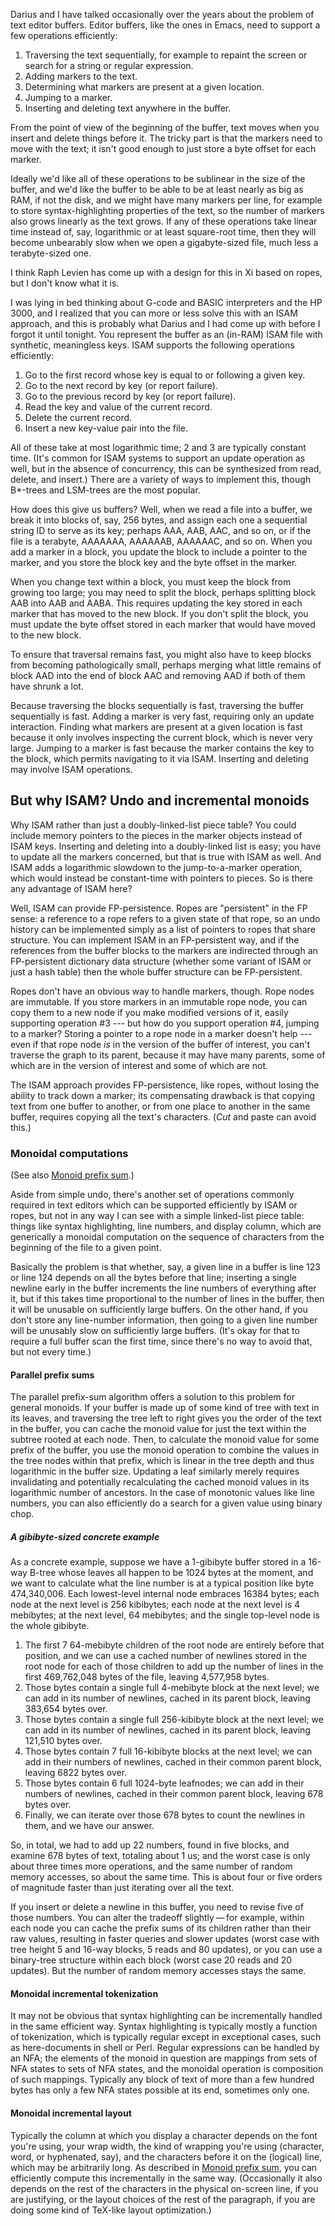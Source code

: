 Darius and I have talked occasionally over the years about the problem
of text editor buffers.  Editor buffers, like the ones in Emacs, need
to support a few operations efficiently:

1. Traversing the text sequentially, for example to repaint the screen
   or search for a string or regular expression.
2. Adding markers to the text.
3. Determining what markers are present at a given location.
4. Jumping to a marker.
5. Inserting and deleting text anywhere in the buffer.

From the point of view of the beginning of the buffer, text moves when
you insert and delete things before it.  The tricky part is that the
markers need to move with the text; it isn't good enough to just store
a byte offset for each marker.

Ideally we'd like all of these operations to be sublinear in the size
of the buffer, and we'd like the buffer to be able to be at least
nearly as big as RAM, if not the disk, and we might have many markers
per line, for example to store syntax-highlighting properties of the
text, so the number of markers also grows linearly as the text grows.
If any of these operations take linear time instead of, say,
logarithmic or at least square-root time, then they will become
unbearably slow when we open a gigabyte-sized file, much less a
terabyte-sized one.

I think Raph Levien has come up with a design for this in Xi based on
ropes, but I don't know what it is.

I was lying in bed thinking about G-code and BASIC interpreters and
the HP 3000, and I realized that you can more or less solve this with
an ISAM approach, and this is probably what Darius and I had come up
with before I forgot it until tonight.  You represent the buffer as an
(in-RAM) ISAM file with synthetic, meaningless keys.  ISAM supports
the following operations efficiently:

1. Go to the first record whose key is equal to or following a given
   key.
2. Go to the next record by key (or report failure).
3. Go to the previous record by key (or report failure).
4. Read the key and value of the current record.
5. Delete the current record.
6. Insert a new key-value pair into the file.

All of these take at most logarithmic time; 2 and 3 are typically
constant time.  (It's common for ISAM systems to support an update
operation as well, but in the absence of concurrency, this can be
synthesized from read, delete, and insert.)  There are a variety of
ways to implement this, though B*-trees and LSM-trees are the most
popular.

How does this give us buffers?  Well, when we read a file into a
buffer, we break it into blocks of, say, 256 bytes, and assign each
one a sequential string ID to serve as its key; perhaps AAA, AAB, AAC,
and so on, or if the file is a terabyte, AAAAAAA, AAAAAAB, AAAAAAC,
and so on.  When you add a marker in a block, you update the block to
include a pointer to the marker, and you store the block key and the
byte offset in the marker.

When you change text within a block, you must keep the block from
growing too large; you may need to split the block, perhaps splitting
block AAB into AAB and AABA.  This requires updating the key stored in
each marker that has moved to the new block.  If you don't split the
block, you must update the byte offset stored in each marker that
would have moved to the new block.

To ensure that traversal remains fast, you might also have to keep
blocks from becoming pathologically small, perhaps merging what little
remains of block AAD into the end of block AAC and removing AAD if
both of them have shrunk a lot.

Because traversing the blocks sequentially is fast, traversing the
buffer sequentially is fast.  Adding a marker is very fast, requiring
only an update interaction.  Finding what markers are present at a
given location is fast because it only involves inspecting the current
block, which is never very large.  Jumping to a marker is fast because
the marker contains the key to the block, which permits navigating to
it via ISAM.  Inserting and deleting may involve ISAM operations.

But why ISAM?  Undo and incremental monoids
-------------------------------------------

Why ISAM rather than just a doubly-linked-list piece table?  You could
include memory pointers to the pieces in the marker objects instead of
ISAM keys.  Inserting and deleting into a doubly-linked list is easy;
you have to update all the markers concerned, but that is true with
ISAM as well.  And ISAM adds a logarithmic slowdown to the
jump-to-a-marker operation, which would instead be constant-time with
pointers to pieces.  So is there any advantage of ISAM here?

Well, ISAM can provide FP-persistence.  Ropes are "persistent" in the FP sense: a
reference to a rope refers to a given state of that rope, so an undo
history can be implemented simply as a list of pointers to ropes that
share structure.  You can implement ISAM in an FP-persistent way, and
if the references from the buffer blocks to the markers are indirected
through an FP-persistent dictionary data structure (whether some
variant of ISAM or just a hash table) then the whole buffer structure
can be FP-persistent.

Ropes don't have an obvious way to handle markers, though.  Rope nodes
are immutable.  If you store markers in an immutable rope node, you
can copy them to a new node if you make modified versions of it,
easily supporting operation #3 --- but how do you support
operation #4, jumping to a marker?  Storing a pointer to a rope node in a marker
doesn't help --- even if that rope node *is* in the version of the
buffer of interest, you can't traverse the graph to its parent,
because it may have many parents, some of which are in the version of
interest and some of which are not.

The ISAM approach provides FP-persistence, like ropes, without losing
the ability to track down a marker; its compensating drawback is that
copying text from one buffer to another, or from one place to another
in the same buffer, requires copying all the text's characters.
(*Cut* and paste can avoid this.)

### Monoidal computations ###

(See also [Monoid prefix sum](monoid-prefix-sum.md).)

Aside from simple undo, there's another set of operations commonly
required in text editors which can be supported efficiently by ISAM or
ropes, but not in any way I can see with a simple linked-list piece
table: things like syntax highlighting, line numbers, and display
column, which are generically a monoidal computation on the sequence
of characters from the beginning of the file to a given point.

Basically the problem is that whether, say, a given line in a buffer
is line 123 or line 124 depends on all the bytes before that line;
inserting a single newline early in the buffer increments the line
numbers of everything after it, but if this takes time proportional to
the number of lines in the buffer, then it will be unusable on
sufficiently large buffers.  On the other hand, if you don't store any
line-number information, then going to a given line number will be
unusably slow on sufficiently large buffers.  (It's okay for that to
require a full buffer scan the first time, since there's no way to
avoid that, but not every time.)

#### Parallel prefix sums ####

The parallel prefix-sum algorithm offers a solution to this problem
for general monoids.  If your buffer is made up of some kind of tree
with text in its leaves, and traversing the tree left to right gives
you the order of the text in the buffer, you can cache the monoid
value for just the text within the subtree rooted at each node.  Then,
to calculate the monoid value for some prefix of the buffer, you use
the monoid operation to combine the values in the tree nodes within
that prefix, which is linear in the tree depth and thus logarithmic in
the buffer size.  Updating a leaf similarly merely requires
invalidating and potentially recalculating the cached monoid values in
its logarithmic number of ancestors.  In the case of monotonic values
like line numbers, you can also efficiently do a search for a given
value using binary chop.

##### A gibibyte-sized concrete example #####

As a concrete example, suppose we have a 1-gibibyte buffer stored in a
16-way B-tree whose leaves all happen to be 1024 bytes at the moment,
and we want to calculate what the line number is at a typical position
like byte 474,340,006.  Each lowest-level internal node embraces 16384
bytes; each node at the next level is 256 kibibytes; each node at the
next level is 4 mebibytes; at the next level, 64 mebibytes; and the
single top-level node is the whole gibibyte.

1. The first 7 64-mebibyte children of the root node are entirely
   before that position, and we can use a cached number of newlines
   stored in the root node for each of those children to add up the
   number of lines in the first 469,762,048 bytes of the file, leaving
   4,577,958 bytes.
2. Those bytes contain a single full 4-mebibyte block at the next
   level; we can add in its number of newlines, cached in its parent
   block, leaving 383,654 bytes over.
3. Those bytes contain a single full 256-kibibyte block at the next
   level; we can add in its number of newlines, cached in its parent
   block, leaving 121,510 bytes over.
4. Those bytes contain 7 full 16-kibibyte blocks at the next level; we
   can add in their numbers of newlines, cached in their common parent
   block, leaving 6822 bytes over.
5. Those bytes contain 6 full 1024-byte leafnodes; we can add in their
   numbers of newlines, cached in their common parent block, leaving
   678 bytes over.
6. Finally, we can iterate over those 678 bytes to count the newlines
   in them, and we have our answer.

So, in total, we had to add up 22 numbers, found in five blocks, and
examine 678 bytes of text, totaling about 1 us; and the worst case is
only about three times more operations, and the same number of random
memory accesses, so about the same time.  This is about four or five
orders of magnitude faster than just iterating over all the text.

If you insert or delete a newline in this buffer, you need to revise
five of those numbers.  You can alter the tradeoff slightly — for
example, within each node you can cache the prefix sums of its
children rather than their raw values, resulting in faster queries and
slower updates (worst case with tree height 5 and 16-way blocks, 5
reads and 80 updates), or you can use a binary-tree structure within
each block (worst case 20 reads and 20 updates).  But the number of
random memory accesses stays the same.

#### Monoidal incremental tokenization ####

It may not be obvious that syntax highlighting can be incrementally
handled in the same efficient way.  Syntax highlighting is typically
mostly a function of tokenization, which is typically regular except
in exceptional cases, such as here-documents in shell or Perl.
Regular expressions can be handled by an NFA; the elements of the
monoid in question are mappings from sets of NFA states to sets of NFA
states, and the monoidal operation is composition of such mappings.
Typically any block of text of more than a few hundred bytes has only
a few NFA states possible at its end, sometimes only one.

#### Monoidal incremental layout ####

Typically the column at which you display a character depends on the
font you're using, your wrap width, the kind of wrapping you're using
(character, word, or hyphenated, say), and the characters before it on
the (logical) line, which may be arbitrarily long.  As described in
[Monoid prefix sum](monoid-prefix-sum.md), you can efficiently compute
this incrementally in the same way.  (Occasionally it also depends on
the rest of the characters in the physical on-screen line, if you are
justifying, or the layout choices of the rest of the paragraph, if you
are doing some kind of TeX-like layout optimization.)

